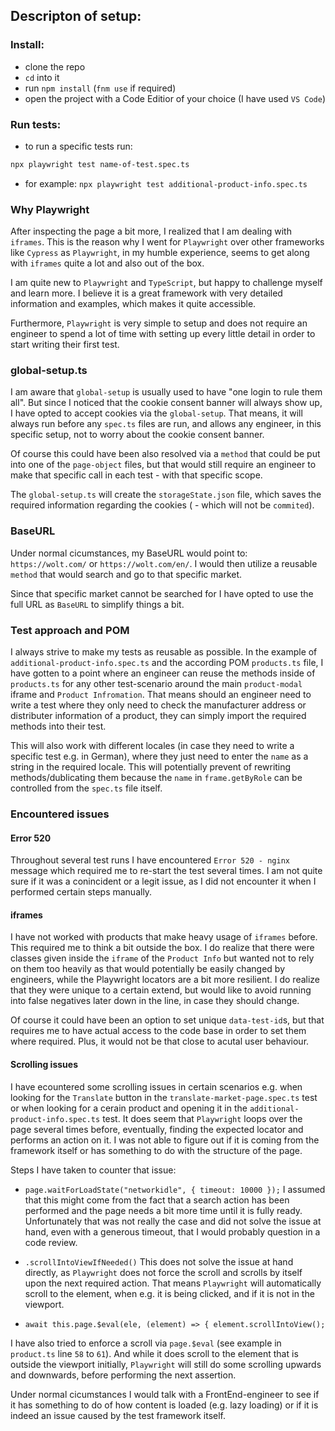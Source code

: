 ## Descripton of setup:

### Install:

- clone the repo
- `cd` into it
- run `npm install` (`fnm use` if required)
- open the project with a Code Editior of your choice (I have used `VS Code`)

### Run tests:

- to run a specific tests run:

```bash
npx playwright test name-of-test.spec.ts
```

- for example: `npx playwright test additional-product-info.spec.ts`

### Why Playwright

After inspecting the page a bit more, I realized that I am dealing with `iframes`. This is the reason why I went for `Playwright` over other frameworks like `Cypress` as `Playwright`, in my humble experience, seems to get along with `iframes` quite a lot and also out of the box.

I am quite new to `Playwright` and `TypeScript`, but happy to challenge myself and learn more. I believe it is a great framework with very detailed information and examples, which makes it quite accessible.

Furthermore, `Playwright` is very simple to setup and does not require an engineer to spend a lot of time with setting up every little detail in order to start writing their first test.

### global-setup.ts

I am aware that `global-setup` is usually used to have "one login to rule them all". But since I noticed that the cookie consent banner will always show up, I have opted to accept cookies via the `global-setup`. That means, it will always run before any `spec.ts` files are run, and allows any engineer, in this specific setup, not to worry about the cookie consent banner.

Of course this could have been also resolved via a `method` that could be put into one of the `page-object` files, but that would still require an engineer to make that specific call in each test - with that specific scope.

The `global-setup.ts` will create the `storageState.json` file, which saves the required information regarding the cookies ( - which will not be `commited`).

### BaseURL

Under normal cicumstances, my BaseURL would point to: `https://wolt.com/` or `https://wolt.com/en/`. I would then utilize a reusable `method` that would search and go to that specific market.

Since that specific market cannot be searched for I have opted to use the full URL as `BaseURL` to simplify things a bit.

### Test approach and POM

I always strive to make my tests as reusable as possible. In the example of `additional-product-info.spec.ts` and the according POM `products.ts` file, I have gotten to a point where an engineer can reuse the methods inside of `products.ts` for any other test-scenario around the main `product-modal` iframe and `Product Infromation`. That means should an engineer need to write a test where they only need to check the manufacturer address or distributer information of a product, they can simply import the required methods into their test.

This will also work with different locales (in case they need to write a specific test e.g. in German), where they just need to enter the `name` as a string in the required locale. This will potentially prevent of rewriting methods/dublicating them because the `name` in `frame.getByRole` can be controlled from the `spec.ts` file itself.

### Encountered issues

#### Error 520

Throughout several test runs I have encountered `Error 520 - nginx` message which required me to re-start the test several times. I am not quite sure if it was a conincident or a legit issue, as I did not encounter it when I performed certain steps manually.

#### iframes

I have not worked with products that make heavy usage of `iframes` before. This required me to think a bit outside the box. I do realize that there were classes given inside the `iframe` of the `Product Info` but wanted not to rely on them too heavily as that would potentially be easily changed by engineers, while the Playwright locators are a bit more resilient. I do realize that they were unique to a certain extend, but would like to avoid running into false negatives later down in the line, in case they should change.

Of course it could have been an option to set unique `data-test-id`s, but that requires me to have actual access to the code base in order to set them where required. Plus, it would not be that close to acutal user behaviour.

#### Scrolling issues

I have ecountered some scrolling issues in certain scenarios e.g. when looking for the `Translate` button in the `translate-market-page.spec.ts` test or when looking for a cerain product and opening it in the `additional-product-info.spec.ts` test. It does seem that `Playwright` loops over the page several times before, eventually, finding the expected locator and performs an action on it. I was not able to figure out if it is coming from the framework itself or has something to do with the structure of the page.

Steps I have taken to counter that issue:

- `page.waitForLoadState("networkidle", { timeout: 10000 });`
  I assumed that this might come from the fact that a search action has been performed and the page needs a bit more time until it is fully ready. Unfortunately that was not really the case and did not solve the issue at hand, even with a generous timeout, that I would probably question in a code review.

- `.scrollIntoViewIfNeeded()`
  This does not solve the issue at hand directly, as `Playwright` does not force the scroll and scrolls by itself upon the next required action. That means `Playwright` will automatically scroll to the element, when e.g. it is being clicked, and if it is not in the viewport.

- `await this.page.$eval(ele, (element) => {
element.scrollIntoView();`

I have also tried to enforce a scroll via `page.$eval` (see example in `product.ts` line `58` to `61`). And while it does scroll to the element that is outside the viewport initially, `Playwright` will still do some scrolling upwards and downwards, before performing the next assertion.

Under normal cicumstances I would talk with a FrontEnd-engineer to see if it has something to do of how content is loaded (e.g. lazy loading) or if it is indeed an issue caused by the test framework itself.

